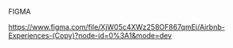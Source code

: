 FIGMA

https://www.figma.com/file/XjW05c4XWz258OF867qmEj/Airbnb-Experiences-(Copy)?node-id=0%3A1&mode=dev
